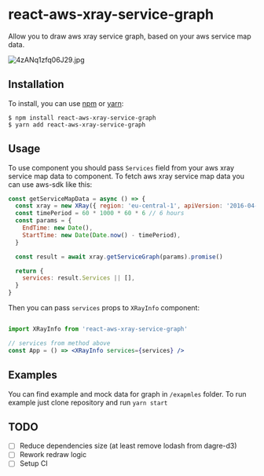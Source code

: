 # react-aws-xray-service-graph

Allow you to draw aws xray service graph, based on your aws service map data.

![4zANq1zfq06J29.jpg](https://s3.eu-central-1.amazonaws.com/bb-image-drai/Xray+stats+2018-08-02+12-32-41.png)

## Installation

To install, you can use [npm](https://npmjs.org/) or [yarn](https://yarnpkg.com):


    $ npm install react-aws-xray-service-graph
    $ yarn add react-aws-xray-service-graph


## Usage

To use component you should pass `Services` field from your aws xray service map data to component.
To fetch aws xray service map data you can use aws-sdk like this:

```jsx
const getServiceMapData = async () => {
  const xray = new XRay({ region: 'eu-central-1', apiVersion: '2016-04-12' })
  const timePeriod = 60 * 1000 * 60 * 6 // 6 hours
  const params = {
    EndTime: new Date(),
    StartTime: new Date(Date.now() - timePeriod),
  }

  const result = await xray.getServiceGraph(params).promise()

  return {
    services: result.Services || [],
  }
}
```

Then you can pass `services` props to `XRayInfo` component:

```jsx

import XRayInfo from 'react-aws-xray-service-graph'

// services from method above
const App = () => <XRayInfo services={services} />


```

## Examples

You can find example and mock data for graph in `/exapmles` folder. To run example just clone repository and run
`yarn start`

## TODO

- [ ] Reduce dependencies size (at least remove lodash from dagre-d3)
- [ ] Rework redraw logic
- [ ] Setup CI
